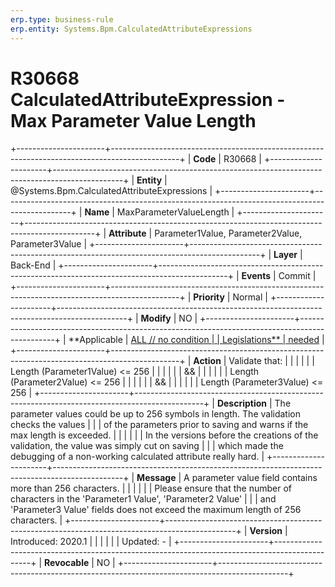 ```yaml
---
erp.type: business-rule
erp.entity: Systems.Bpm.CalculatedAttributeExpressions
---
```


# R30668 CalculatedAttributeExpression - Max Parameter Value Length
+----------------------+-----------------------------------------------------------------------------------------------+
| **Code**             | R30668                                                                                        |
+----------------------+-----------------------------------------------------------------------------------------------+
| **Entity**           | @Systems.Bpm.CalculatedAttributeExpressions                                                                 |
+----------------------+-----------------------------------------------------------------------------------------------+
| **Name**             | MaxParameterValueLength                                                                       |
+----------------------+-----------------------------------------------------------------------------------------------+
| **Attribute**        | Parameter1Value, Parameter2Value, Parameter3Value                                             |
+----------------------+-----------------------------------------------------------------------------------------------+
| **Layer**            | Back-End                                                                                      |
+----------------------+-----------------------------------------------------------------------------------------------+
| **Events**           | Commit                                                                                        |
+----------------------+-----------------------------------------------------------------------------------------------+
| **Priority**         | Normal                                                                                        |
+----------------------+-----------------------------------------------------------------------------------------------+
| **Modify**           | NO                                                                                            |
+----------------------+-----------------------------------------------------------------------------------------------+
| **Applicable         | [ALL // no condition                                                                          |
| Legislations**       | needed](https://confluence.erp.net/display/techdoc/Country+Specific+Functionality)            |
+----------------------+-----------------------------------------------------------------------------------------------+
| **Action**           | Validate that:                                                                                |
|                      |                                                                                               |
|                      | Length (Parameter1Value) \<= 256                                                              |
|                      |                                                                                               |
|                      | &&                                                                                            |
|                      |                                                                                               |
|                      | Length (Parameter2Value) \<= 256                                                              |
|                      |                                                                                               |
|                      | &&                                                                                            |
|                      |                                                                                               |
|                      | Length (Parameter3Value) \<= 256                                                              |
+----------------------+-----------------------------------------------------------------------------------------------+
| **Description**      | The parameter values could be up to 256 symbols in length. The validation checks the values   |
|                      | of the parameters prior to saving and warns if the max length is exceeded.                    |
|                      |                                                                                               |
|                      | In the versions before the creations of the validation, the value was simply cut on saving    |
|                      | which made the debugging of a non-working calculated attribute really hard.                   |
+----------------------+-----------------------------------------------------------------------------------------------+
| **Message**          | A parameter value field contains more than 256 characters.                                    |
|                      |                                                                                               |
|                      | Please ensure that the number of characters in the \'Parameter1 Value\', \'Parameter2 Value\' |
|                      | and \'Parameter3 Value\' fields does not exceed the maximum length of 256 characters.         |
+----------------------+-----------------------------------------------------------------------------------------------+
| **Version**          | Introduced: 2020.1                                                                            |
|                      |                                                                                               |
|                      | Updated: -                                                                                    |
+----------------------+-----------------------------------------------------------------------------------------------+
| **Revocable**        | NO                                                                                            |
+----------------------+-----------------------------------------------------------------------------------------------+

  

  

  
